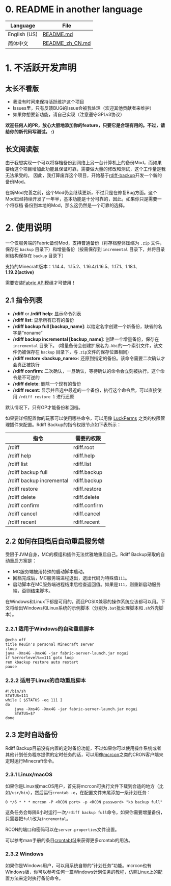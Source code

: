 # 0. README in another language

| Language     | File                               |
|--------------|------------------------------------|
| English (US) | [README.md](README.md)             |
| 简体中文         | [README_zh_CN.md](README_zh_CN.md) |

# 1. 不活跃开发声明

## 太长不看版

- 我没有时间来保持活跃维护这个项目
- Issues里，只有反馈BUG的Issue会被我处理（欢迎其他贡献者来维护）
- 如果你想要新功能，请自己实现（注意遵守GPLv3协议）

**欢迎任何人的PR，放心大胆地添加你的feature，只要它是合理有用的。不过，请给你的新代码写测试。 :)**

## 长文阅读版

由于我想实现一个可以将存档备份到网络上另一台计算机上的备份Mod，而如果要给这个项目增加此功能且保证可靠，需要做大量的修改和测试，这个工作量是我无法承受的。
因此，我打算废弃这个项目，开始基于[rdiff-backup](https://github.com/rdiff-backup/rdiff-backup)开发一个新的备份Mod。

在新Mod完善之前，这个Mod仍会继续更新，不过只是在修复Bug方面。这个Mod已经持续开发了一年半，基本功能是十分可靠的，因此，如果你只是需要一个将存档 备份到本地的Mod，那么这仍然是一个可靠的选择。

# 2. 使用说明

一个仅服务端的Fabric备份Mod，支持普通备份（将存档整体压缩为 `.zip` 文件，保存在 `backup` 目录下）和增量备份（按需保存到 `incremental` 目录下，并将目录树结构保存在 `backup` 目录下）

支持的Minecraft版本：1.14.4、1.15.2、1.16.4/1.16.5、1.17.1、1.18.1、**1.19.2(active)**

需要安装[Fabric API](https://minecraft.curseforge.com/projects/fabric/files)模组才可使用！

## 2.1 指令列表

- **/rdiff**  or **/rdiff help**: 显示命令列表
- **/rdiff list**: 显示所有已有的备份
- **/rdiff backup full \[backup_name\]**: 以给定名字创建一个新备份，缺省的名字是“noname”
- **/rdiff backup incremental \[backup_name\]**: 创建一个增量备份，保存在 `incremental` 目录下。 (增量备份会创建扩展名为`.kbi`的一个索引文件，该文件仍被保存在 `backup`
  目录下，与`.zip`文件的保存位置相同)
- **/rdiff restore \<backup_name\>**: 还原到指定的备份。该命令需要二次确认才会真正被执行
- **/rdiff confirm**: 二次确认，一旦确认，等待确认的命令会立刻被执行。这个命令是不可逆的
- **/rdiff delete**: 删除一个现有的备份
- **/rdiff recent**: 显示并且选中最近的一个备份，执行这个命令后，可以直接使用 `/rdiff restore 1` 进行还原

默认情况下，只有OP才能备份和回档。

如果要详细配置你的玩家可以使用哪些命令，可以用像 [LuckPerms](https://luckperms.net/) 之类的权限管理插件来配置。Rdiff Backup的指令权限节点如下表所示：

| 指令                        | 需要的权限         |
|---------------------------|---------------|
| /rdiff                    | rdiff.root    |
| /rdiff help               | rdiff.help    |
| /rdiff list               | rdiff.list    |
| /rdiff backup full        | rdiff.backup  |
| /rdiff backup incremental | rdiff.backup  |
| /rdiff restore            | rdiff.restore |
| /rdiff delete             | rdiff.delete  |
| /rdiff confirm            | rdiff.confirm |
| /rdiff cancel             | rdiff.cancel  |
| /rdiff recent             | rdiff.recent  |

## 2.2 如何在回档后自动重启服务端

受限于JVM自身，MC的模组和插件无法优雅地重启自己。Rdiff Backup采取的自动重启方案是：

- MC服务端被用特殊的启动脚本启动。
- 回档完成后，MC服务端进程退出，退出代码为特殊值`111`。
- 启动脚本在MC服务端进程结束后检查返回值。如果是`111`，则重新启动服务端，否则结束脚本。

在Windows和Linux下都是可用的，而且POSIX兼容的操作系统应该都可以用。下文将给出Windows和Linux系统的示例脚本（分别为`.bat`批处理脚本和`.sh`外壳脚本）。

### 2.2.1 适用于Windows的自动重启脚本

```batch
@echo off
title Keuin's personal Minecraft server
:loop
java -Xms4G -Xmx4G -jar fabric-server-launch.jar nogui
if %errorlevel%==111 goto loop
rem kbackup restore auto restart
pause
```

### 2.2.2 适用于Linux的自动重启脚本

```shell
#!/bin/sh
STATUS=111
while [ $STATUS -eq 111 ]
do
    java -Xms4G -Xmx4G -jar fabric-server-launch.jar nogui
    STATUS=$?
done
```

## 2.3 定时自动备份

Rdiff Backup目前没有内置的定时备份功能，不过如果你可以使用操作系统或者其他计划任务程序提供的定时任务的话，可以用像[mcrcon](https://github.com/Tiiffi/mcrcon)之类的CRON客户端来定时运行Minecraft命令。

### 2.3.1 Linux/macOS

如果你是Linux或macOS用户，首先将mcrcon可执行文件下载到合适的地方（比如`/usr/bin`），然后运行`crontab -e`，在配置文件末尾添加一条计划任务：

```shell
0 */6 * * * mcrcon -P <RCON port> -p <RCON password> "kb backup full"
```

这条任务会每隔6小时运行一次`/rdiff backup full`命令，如果你需要增量备份，只需要把`full`改为`incremental`。

RCON的端口和密码可以在`server.properties`文件设置。

可以参考man手册的条目[crontab(5)](https://man7.org/linux/man-pages/man5/crontab.5.html)来获得更多crontab的用法。

### 2.3.2 Windows

如果你是Windows用户，可以用系统自带的“计划任务”功能。mcrcon也有Windows版，你可以参考任何一篇Windows计划任务的教程，仿照Linux上的配置方法来定时执行备份命令。